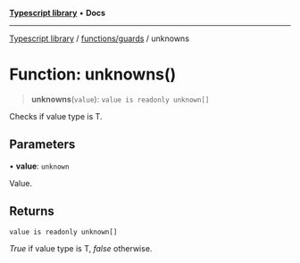 [**Typescript library**](../../../index.md) • **Docs**

***

[Typescript library](../../../modules.md) / [functions/guards](../index.md) / unknowns

# Function: unknowns()

> **unknowns**(`value`): `value is readonly unknown[]`

Checks if value type is T.

## Parameters

• **value**: `unknown`

Value.

## Returns

`value is readonly unknown[]`

_True_ if value type is T, _false_ otherwise.
